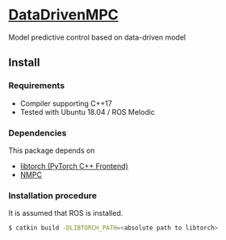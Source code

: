 # [DataDrivenMPC](https://github.com/isri-aist/DataDrivenMPC)
Model predictive control based on data-driven model

## Install

### Requirements
- Compiler supporting C++17
- Tested with Ubuntu 18.04 / ROS Melodic

### Dependencies
This package depends on
- [libtorch (PyTorch C++ Frontend)](https://pytorch.org/cppdocs/installing.html)
- [NMPC](https://github.com/isri-aist/NMPC)

### Installation procedure
It is assumed that ROS is installed.

```bash
$ catkin build -DLIBTORCH_PATH=<absolute path to libtorch>
```
